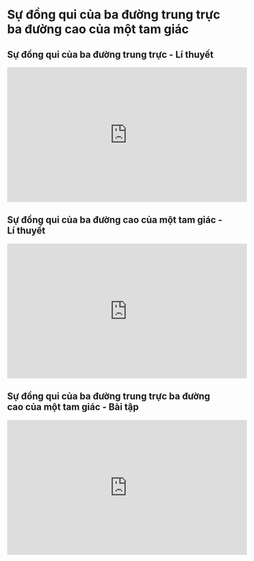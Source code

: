 # Sự đồng qui của ba đường trung trực ba đường cao của một tam giác
## Sự đồng qui của ba đường trung trực - Lí thuyết
<iframe width="560" height="315" src="https://www.youtube.com/embed/Q22jw6ztaps?si=HuMlSxV6XvIqO38j" title="YouTube video player" frameborder="0" allow="accelerometer; autoplay; clipboard-write; encrypted-media; gyroscope; picture-in-picture; web-share" referrerpolicy="strict-origin-when-cross-origin" allowfullscreen></iframe>

## Sự đồng qui của ba đường cao của một tam giác - Lí thuyết
<iframe width="560" height="315" src="https://www.youtube.com/embed/vwYeG-29qrA?si=BHM3IksSdP0qM33B" title="YouTube video player" frameborder="0" allow="accelerometer; autoplay; clipboard-write; encrypted-media; gyroscope; picture-in-picture; web-share" referrerpolicy="strict-origin-when-cross-origin" allowfullscreen></iframe>

## Sự đồng qui của ba đường trung trực ba đường cao của một tam giác - Bài tập
<iframe width="560" height="315" src="https://www.youtube.com/embed/Zqzp26V5fjQ?si=vqGJVd8yScbweDEV" title="YouTube video player" frameborder="0" allow="accelerometer; autoplay; clipboard-write; encrypted-media; gyroscope; picture-in-picture; web-share" referrerpolicy="strict-origin-when-cross-origin" allowfullscreen></iframe>


